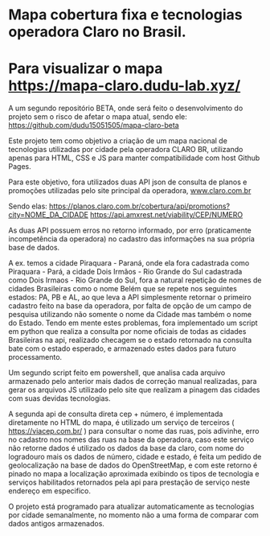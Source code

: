 # Mapa cobertura fixa e tecnologias operadora Claro no Brasil.

# Para visualizar o mapa https://mapa-claro.dudu-lab.xyz/

A um segundo repositório BETA, onde será feito o desenvolvimento do projeto sem o risco de afetar o mapa atual, sendo ele: https://github.com/dudu15051505/mapa-claro-beta

Este projeto tem como objetivo a criação de um mapa nacional de tecnologias utilizadas por cidade pela operadora CLARO BR, utilizando apenas para HTML, CSS e JS para manter compatibilidade com host Github Pages.

Para este objetivo, fora utilizados duas API json de consulta de planos e promoções utilizadas pelo site principal da operadora, www.claro.com.br

Sendo elas:
  https://planos.claro.com.br/cobertura/api/promotions?city=NOME_DA_CIDADE
  https://api.amxrest.net/viability/CEP/NUMERO

As duas API possuem erros no retorno informado, por erro (praticamente incompetência da operadora) no cadastro das informações na sua própria base de dados.

A ex. temos a cidade Piraquara - Paraná, onde ela fora cadastrada como Piraquara - Pará, a cidade Dois Irmãos - Rio Grande do Sul cadastrada como Dois Irmaos - Rio Grande do Sul, fora a natural repetição de nomes de cidades Brasileiras como o nome Belém que se repete nos seguintes estados: PA, PB e AL, ao que leva a API simplesmente retornar o primeiro cadastro feito na base da operadora, por falta de opção de um campo de pesquisa utilizando não somente o nome da Cidade mas também o nome do Estado.
Tendo em mente estes problemas, fora implementado um script em python que realiza a consulta por nome oficiais de todas as cidades Brasileiras na api, realizado checagem se o estado retornado na consulta bate com o estado esperado, e armazenado estes dados para futuro processamento.

Um segundo script feito em powershell, que analisa cada arquivo armazenado pelo anterior mais dados de correção manual realizadas, para gerar os arquivos JS utilizado pelo site que realizam a pinagem das cidades com suas devidas tecnologias.

A segunda api de consulta direta cep + número, é implementada diretamente no HTML do mapa, é utilizado um serviço de terceiros ( https://viacep.com.br/ ) para consultar o nome das ruas, pois adivinhe, erro no cadastro nos nomes das ruas na base da operadora, caso este serviço não retorne dados é utilizado os dados da base da claro, com nome do logradouro mais os dados de número, cidade e estado, é feita um pedido de geolocalização na base de dados do OpenStreetMap, e com este retorno é pinado no mapa a localização aproximada exibindo os tipos de tecnologia e serviços habilitados retornados pela api para prestação de serviço neste endereço em especifico.

O projeto está programado para atualizar automaticamente as tecnologias por cidade semanalmente, no momento não a uma forma de comparar com dados antigos armazenados.

